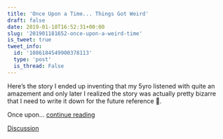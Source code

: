 ```yaml
---
title: 'Once Upon a Time... Things Got Weird'
draft: false
date: 2019-01-18T16:52:31+00:00
slug: '201901181652-once-upon-a-weird-time'
is_tweet: true
tweet_info:
  id: '1086184549900378113'
  type: 'post'
  is_thread: False
---
```




Here’s the story I ended up inventing that my 5yro listened with quite an amazement and only later I realized the story was actually pretty bizarre that I need to write it down for the future reference 🙂.

Once upon... [continue reading](urls[0])

[Discussion](https://x.com/sytelus/status/1086184549900378113)
